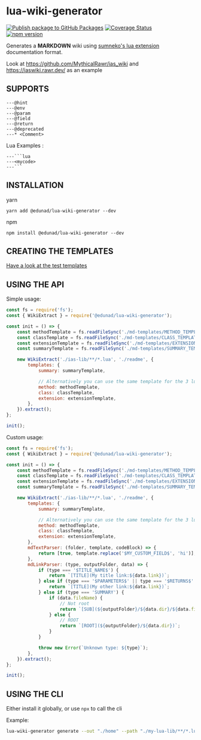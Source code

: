 # lua-wiki-generator

[![Publish package to GitHub Packages](https://github.com/edunad/lua-wiki-generator/actions/workflows/release.yaml/badge.svg)](https://github.com/edunad/lua-wiki-generator/actions/workflows/release.yaml)
[![Coverage Status](https://coveralls.io/repos/github/edunad/lua-wiki-generator/badge.svg?branch=master)](https://coveralls.io/github/edunad/lua-wiki-generator?branch=master)⠀⠀⠀⠀
[![npm version](https://badge.fury.io/js/@edunad%2Flua-wiki-generator.svg)](https://badge.fury.io/js/@edunad%2Flua-wiki-generator)

Generates a **MARKDOWN** wiki using [sumneko's lua extension](https://github.com/sumneko/lua-language-server/wiki/Annotations) documentation format.

Look at https://github.com/MythicalRawr/ias_wiki and https://iaswiki.rawr.dev/ as an example

## SUPPORTS

```
---@hint
---@env
---@param
---@field
---@return
---@deprecated
---* <Comment>
```

Lua Examples :

````
---```lua
---<mycode>
---```
````

## INSTALLATION

yarn

```
yarn add @edunad/lua-wiki-generator --dev
```

npm

```
npm install @edunad/lua-wiki-generator --dev
```

## CREATING THE TEMPLATES

[Have a look at the test templates](https://github.com/edunad/lua-wiki-generator/tree/master/tests/__test_templates__)

## USING THE API

Simple usage:

```js
const fs = require('fs');
const { WikiExtract } = require('@edunad/lua-wiki-generator');

const init = () => {
    const methodTemplate = fs.readFileSync('./md-templates/METHOD_TEMPLATE.md', 'utf8');
    const classTemplate = fs.readFileSync('./md-templates/CLASS_TEMPLATE.md', 'utf8');
    const extensionTemplate = fs.readFileSync('./md-templates/EXTENSION_TEMPLATE.md', 'utf8');
    const summaryTemplate = fs.readFileSync('./md-templates/SUMMARY_TEMPLATE.md', 'utf8');

    new WikiExtract('./ias-lib/**/*.lua', './readme', {
        templates: {
            summary: summaryTemplate,

            // Alternatively you can use the same template for the 3 lua types
            method: methodTemplate,
            class: classTemplate,
            extension: extensionTemplate,
        },
    }).extract();
};

init();
```

Custom usage:

```js
const fs = require('fs');
const { WikiExtract } = require('@edunad/lua-wiki-generator');

const init = () => {
    const methodTemplate = fs.readFileSync('./md-templates/METHOD_TEMPLATE.md', 'utf8');
    const classTemplate = fs.readFileSync('./md-templates/CLASS_TEMPLATE.md', 'utf8');
    const extensionTemplate = fs.readFileSync('./md-templates/EXTENSION_TEMPLATE.md', 'utf8');
    const summaryTemplate = fs.readFileSync('./md-templates/SUMMARY_TEMPLATE.md', 'utf8');

    new WikiExtract('./ias-lib/**/*.lua', './readme', {
        templates: {
            summary: summaryTemplate,

            // Alternatively you can use the same template for the 3 lua types
            method: methodTemplate,
            class: classTemplate,
            extension: extensionTemplate,
        },
        mdTextParser: (folder, template, codeBlock) => {
            return [true, template.replace('$MY_CUSTOM_FIELD$', 'hi')]; // Pass true to use default parsers, false to disable them
        },
        mdLinkParser: (type, outputFolder, data) => {
            if (type === '$TITLE_NAME$') {
                return `[TITLE](My title link:${data.link})`;
            } else if (type === '$PARAMETERS$' || type === '$RETURNS$' || type === '$FIELDS$') {
                return `[TITLE](My other link:${data.link})`;
            } else if (type === 'SUMMARY') {
                if (data.fileName) {
                    // Not root
                    return `[SUB](${outputFolder}/${data.dir}/${data.fileName})`;
                } else {
                    // ROOT
                    return `[ROOT](${outputFolder}/${data.dir})`;
                }
            }

            throw new Error(`Unknown type: ${type}`);
        },
    }).extract();
};

init();
```

## USING THE CLI

Either install it globally, or use `npx` to call the cli

Example:

```bash
lua-wiki-generator generate --out "./home" --path "./my-lua-lib/**/*.lua" --method "./my-templates/METHOD_TEMPLATE.md" --extension "./my-templates/EXTENSION_TEMPLATE.md" --class "./my-templates/CLASS_TEMPLATE.md" --summary "./my-templates/SUMMARY_TEMPLATE.md"
```
